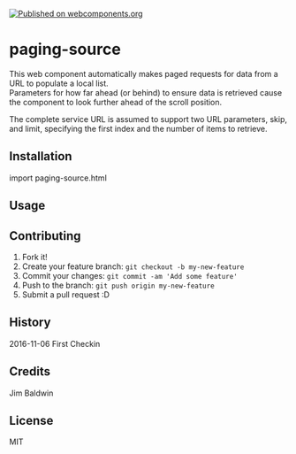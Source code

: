 [![Published on webcomponents.org](https://img.shields.io/badge/webcomponents.org-published-blue.svg)](https://beta.webcomponents.org/element/owner/my-element)

# paging-source

This web component automatically makes paged requests for data from a URL to populate a local list.  
Parameters for how far ahead (or behind) to ensure data is retrieved cause the component to look further ahead of the 
scroll position.

The complete service URL is assumed to support two URL parameters, skip, and limit, specifying the first index
and the number of items to retrieve.

## Installation

import paging-source.html

## Usage

<paging-source 
    url="<base url>" 
    pageSize="<desired request size>"
    firstVisibleIndex="<index of first item visible in scroll window>"
    lastVisibleIndex="<index of last item visible in scroll window>"
    readAhead="<number of items beyond the last visible index to attempt to read before needed>"
    readBehind="<number of items before the first visible index to attempt to read before needed>"
    items="<array of accumulated items>"
    ></paging-source>
    
## Contributing

1. Fork it!
2. Create your feature branch: `git checkout -b my-new-feature`
3. Commit your changes: `git commit -am 'Add some feature'`
4. Push to the branch: `git push origin my-new-feature`
5. Submit a pull request :D

## History

2016-11-06 First Checkin

## Credits

Jim Baldwin

## License

MIT
